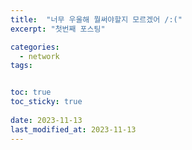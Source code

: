 ```yaml
---
title:  "너무 우울해 뭘써야할지 모르겠어 /:("
excerpt: "첫번째 포스팅"

categories:
  - network 
tags:


toc: true
toc_sticky: true
 
date: 2023-11-13
last_modified_at: 2023-11-13
---
```

